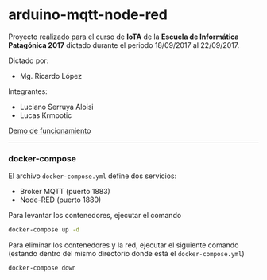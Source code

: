 # arduino-mqtt-node-red

Proyecto realizado para el curso de **IoTA** de la **Escuela de Informática Patagónica 2017** dictado durante el periodo 18/09/2017 al 22/09/2017.

Dictado por:
- Mg. Ricardo López

Integrantes:
- Luciano Serruya Aloisi
- Lucas Krmpotic

[Demo de funcionamiento](https://www.youtube.com/watch?v=uqkqxmfkv90)

--- 

### docker-compose

El archivo `docker-compose.yml` define dos servicios:

- Broker MQTT (puerto 1883)
- Node-RED (puerto 1880)

Para levantar los contenedores, ejecutar el comando

```bash
docker-compose up -d
```

Para eliminar los contenedores y la red, ejecutar el siguiente comando (estando dentro del mismo directorio donde está el `docker-compose.yml`)

```bash
docker-compose down
```
